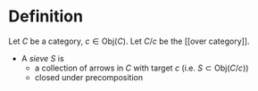 # Definition
Let $C$ be a category, $c\in\text{Obj}(C)$. Let $C/c$ be the [[over category]].
- A *sieve* $S$ is 
	- a collection of arrows in $C$ with target $c$ (i.e. $S\subset\text{Obj}(C/c)$)
	- closed under precomposition